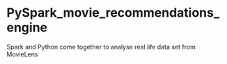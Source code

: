 # PySpark_movie_recommendations_engine
Spark and Python come together to analyse real life data set from MovieLens
